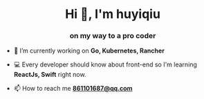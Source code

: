 <h1 align="center">Hi 👋, I'm huyiqiu</h1>
<h3 align="center">on my way to a pro coder</h3>

- 🌱 I’m currently working on **Go, Kubernetes, Rancher**

- 💻 Every developer should know about front-end so I'm learning **ReactJs, Swift** right now.

- 📫 How to reach me **861101687@qq.com**
